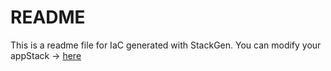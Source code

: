 # README
This is a readme file for IaC generated with StackGen.
You can modify your appStack -> [here](http://main.dev.stackgen.com/appstacks/e9532a76-c904-42fd-9c97-0721e39bbd60)
